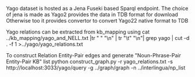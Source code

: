 Yago dataset is hosted as a Jena Fuseki based Sparql endpoint.
The choice of jena is made as Yago2 provides the data in TDB format for download
Otherwise too it provides convertor to convert Yago22 native format to TDB

Yago relations can be extracted from kb_mapping using
cat ../kb_mapping/yago_and_NELL.txt |tr " " "\n" | tr "\t" "\n"| grep yago | cut -d . -f 1 >../yago/yago_relations.txt

To construct Relation Entity-Pair edges and generate "Noun-Phrase-Pair Entity-Pair KB" list
python construct_graph.py -r yago_relations.txt -s http://localhost:3033/yago/query -g ../graph/graph -n ../interlingua/np_list
